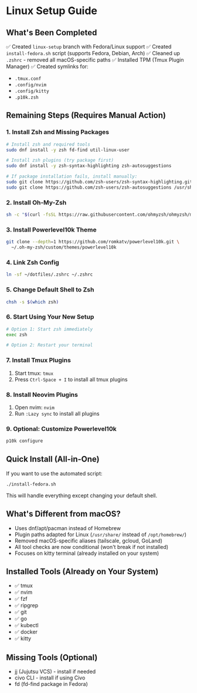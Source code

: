 # Linux Setup Guide

## What's Been Completed

✅ Created `linux-setup` branch with Fedora/Linux support
✅ Created `install-fedora.sh` script (supports Fedora, Debian, Arch)
✅ Cleaned up `.zshrc` - removed all macOS-specific paths
✅ Installed TPM (Tmux Plugin Manager)
✅ Created symlinks for:
- `.tmux.conf`
- `.config/nvim`
- `.config/kitty`
- `.p10k.zsh`

## Remaining Steps (Requires Manual Action)

### 1. Install Zsh and Missing Packages

```bash
# Install zsh and required tools
sudo dnf install -y zsh fd-find util-linux-user

# Install zsh plugins (try package first)
sudo dnf install -y zsh-syntax-highlighting zsh-autosuggestions

# If package installation fails, install manually:
sudo git clone https://github.com/zsh-users/zsh-syntax-highlighting.git /usr/share/zsh-syntax-highlighting
sudo git clone https://github.com/zsh-users/zsh-autosuggestions /usr/share/zsh-autosuggestions
```

### 2. Install Oh-My-Zsh

```bash
sh -c "$(curl -fsSL https://raw.githubusercontent.com/ohmyzsh/ohmyzsh/master/tools/install.sh)"
```

### 3. Install Powerlevel10k Theme

```bash
git clone --depth=1 https://github.com/romkatv/powerlevel10k.git \
  ~/.oh-my-zsh/custom/themes/powerlevel10k
```

### 4. Link Zsh Config

```bash
ln -sf ~/dotfiles/.zshrc ~/.zshrc
```

### 5. Change Default Shell to Zsh

```bash
chsh -s $(which zsh)
```

### 6. Start Using Your New Setup

```bash
# Option 1: Start zsh immediately
exec zsh

# Option 2: Restart your terminal
```

### 7. Install Tmux Plugins

1. Start tmux: `tmux`
2. Press `Ctrl-Space + I` to install all tmux plugins

### 8. Install Neovim Plugins

1. Open nvim: `nvim`
2. Run `:Lazy sync` to install all plugins

### 9. Optional: Customize Powerlevel10k

```bash
p10k configure
```

## Quick Install (All-in-One)

If you want to use the automated script:

```bash
./install-fedora.sh
```

This will handle everything except changing your default shell.

## What's Different from macOS?

- Uses dnf/apt/pacman instead of Homebrew
- Plugin paths adapted for Linux (`/usr/share/` instead of `/opt/homebrew/`)
- Removed macOS-specific aliases (tailscale, gcloud, GoLand)
- All tool checks are now conditional (won't break if not installed)
- Focuses on kitty terminal (already installed on your system)

## Installed Tools (Already on Your System)

- ✅ tmux
- ✅ nvim
- ✅ fzf
- ✅ ripgrep
- ✅ git
- ✅ go
- ✅ kubectl
- ✅ docker
- ✅ kitty

## Missing Tools (Optional)

- jj (Jujutsu VCS) - install if needed
- civo CLI - install if using Civo
- fd (fd-find package in Fedora)
